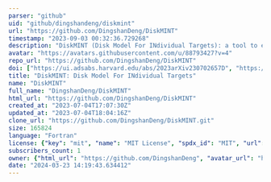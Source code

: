 ```yaml
---
parser: "github"
uid: "github/dingshandeng/diskmint"
url: "https://github.com/DingshanDeng/DiskMINT"
timestamp: "2023-09-03 00:32:36.729268"
description: "DiskMINT (Disk Model For INdividual Targets): a tool to estimate disk masses with CO isotopologues"
avatar: "https://avatars.githubusercontent.com/u/88793427?v=4"
repo_url: "https://github.com/DingshanDeng/DiskMINT"
doi: ["https://ui.adsabs.harvard.edu/abs/2023arXiv230702657D", "https://ui.adsabs.harvard.edu/abs/2023ascl.soft08007D/abstract"]
title: "DiskMINT: Disk Model For INdividual Targets"
name: "DiskMINT"
full_name: "DingshanDeng/DiskMINT"
html_url: "https://github.com/DingshanDeng/DiskMINT"
created_at: "2023-07-04T17:07:30Z"
updated_at: "2023-07-04T18:04:16Z"
clone_url: "https://github.com/DingshanDeng/DiskMINT.git"
size: 165824
language: "Fortran"
license: {"key": "mit", "name": "MIT License", "spdx_id": "MIT", "url": "https://api.github.com/licenses/mit", "node_id": "MDc6TGljZW5zZTEz"}
subscribers_count: 1
owner: {"html_url": "https://github.com/DingshanDeng", "avatar_url": "https://avatars.githubusercontent.com/u/88793427?v=4", "login": "DingshanDeng", "type": "User"}
date: "2024-03-23 14:19:43.634412"
---
```

